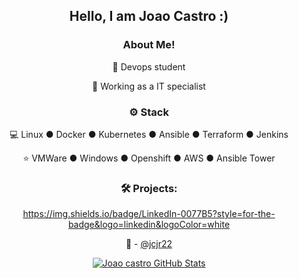 
<div align="center">
<h2>Hello, I am Joao Castro :)</h2>

<h3>  About Me!</h3>

  🙋 Devops student
  
  💼 Working as a IT specialist 

<h3>⚙️ Stack</h3>

  💻 Linux ● Docker ● Kubernetes ● Ansible ● Terraform ● Jenkins
  
  ⭐ VMWare ● Windows ● Openshift ● AWS ● Ansible Tower

<h3>🛠️ Projects:</h3>

https://img.shields.io/badge/LinkedIn-0077B5?style=for-the-badge&logo=linkedin&logoColor=white


  🐧 - [@jcjr22](https://jcastro.net/)



[![Joao castro GitHub Stats](https://github-readme-stats.vercel.app/api?username=joaocsjr&show_icons=true)](https://github.com/joaocsjr)


